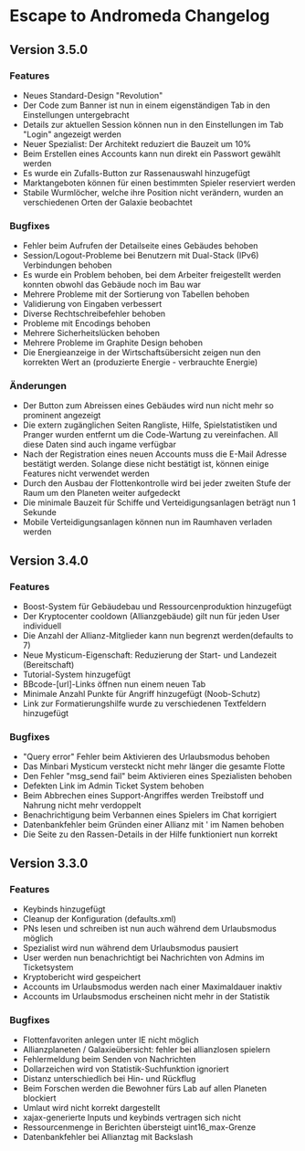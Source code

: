 Escape to Andromeda Changelog
=============================

Version 3.5.0
-------------

### Features ###

 * Neues Standard-Design "Revolution"
 * Der Code zum Banner ist nun in einem eigenständigen Tab in den Einstellungen untergebracht
 * Details zur aktuellen Session können nun in den Einstellungen im Tab "Login" angezeigt werden
 * Neuer Spezialist: Der Architekt reduziert die Bauzeit um 10%
 * Beim Erstellen eines Accounts kann nun direkt ein Passwort gewählt werden
 * Es wurde ein Zufalls-Button zur Rassenauswahl hinzugefügt
 * Marktangeboten können für einen bestimmten Spieler reserviert werden
 * Stabile Wurmlöcher, welche ihre Position nicht verändern, wurden an verschiedenen Orten der Galaxie beobachtet
 
### Bugfixes ###

 * Fehler beim Aufrufen der Detailseite eines Gebäudes behoben
 * Session/Logout-Probleme bei Benutzern mit Dual-Stack (IPv6) Verbindungen behoben
 * Es wurde ein Problem behoben, bei dem Arbeiter freigestellt werden konnten obwohl das Gebäude noch im Bau war
 * Mehrere Probleme mit der Sortierung von Tabellen behoben
 * Validierung von Eingaben verbessert
 * Diverse Rechtschreibefehler behoben
 * Probleme mit Encodings behoben
 * Mehrere Sicherheitslücken behoben
 * Mehrere Probleme im Graphite Design behoben
 * Die Energieanzeige in der Wirtschaftsübersicht zeigen nun den korrekten Wert an (produzierte Energie - verbrauchte Energie)

### Änderungen ###

 * Der Button zum Abreissen eines Gebäudes wird nun nicht mehr so prominent angezeigt
 * Die extern zugänglichen Seiten Rangliste, Hilfe, Spielstatistiken und Pranger wurden entfernt um die Code-Wartung zu vereinfachen. All diese Daten sind auch ingame verfügbar
 * Nach der Registration eines neuen Accounts muss die E-Mail Adresse bestätigt werden. Solange diese nicht bestätigt ist, können einige Features nicht verwendet werden
 * Durch den Ausbau der Flottenkontrolle wird bei jeder zweiten Stufe der Raum um den Planeten weiter aufgedeckt
 * Die minimale Bauzeit für Schiffe und Verteidigungsanlagen beträgt nun 1 Sekunde
 * Mobile Verteidigungsanlagen können nun im Raumhaven verladen werden
 
Version 3.4.0
-------------

### Features ###

 * Boost-System für Gebäudebau und Ressourcenproduktion hinzugefügt
 * Der Kryptocenter cooldown (Allianzgebäude) gilt nun für jeden User individuell
 * Die Anzahl der Allianz-Mitglieder kann nun begrenzt werden(defaults to 7)
 * Neue Mysticum-Eigenschaft: Reduzierung der Start- und Landezeit (Bereitschaft)
 * Tutorial-System hinzugefügt
 * BBcode-[url]-Links öffnen nun einem neuen Tab
 * Minimale Anzahl Punkte für Angriff hinzugefügt (Noob-Schutz)
 * Link zur Formatierungshilfe wurde zu verschiedenen Textfeldern hinzugefügt

### Bugfixes ###

 * "Query error" Fehler beim Aktivieren des Urlaubsmodus behoben
 * Das Minbari Mysticum versteckt nicht mehr länger die gesamte Flotte
 * Den Fehler "msg_send fail" beim Aktivieren eines Spezialisten behoben
 * Defekten Link im Admin Ticket System behoben
 * Beim Abbrechen eines Support-Angriffes werden Treibstoff und Nahrung nicht mehr verdoppelt
 * Benachrichtigung beim Verbannen eines Spielers im Chat korrigiert
 * Datenbankfehler beim Gründen einer Allianz mit ' im Namen behoben
 * Die Seite zu den Rassen-Details in der Hilfe funktioniert nun korrekt


Version 3.3.0
-------------

### Features ###

 * Keybinds hinzugefügt
 * Cleanup der Konfiguration (defaults.xml)
 * PNs lesen und schreiben ist nun auch während dem Urlaubsmodus möglich
 * Spezialist wird nun während dem Urlaubsmodus pausiert
 * User werden nun benachrichtigt bei Nachrichten von Admins im Ticketsystem
 * Kryptobericht wird gespeichert
 * Accounts im Urlaubsmodus werden nach einer Maximaldauer inaktiv
 * Accounts im Urlaubsmodus erscheinen nicht mehr in der Statistik

### Bugfixes ###

  * Flottenfavoriten anlegen unter IE nicht möglich
  * Allianzplaneten / Galaxieübersicht: fehler bei allianzlosen spielern
  * Fehlermeldung beim Senden von Nachrichten
  * Dollarzeichen wird von Statistik-Suchfunktion ignoriert
  * Distanz unterschiedlich bei Hin- und Rückflug
  * Beim Forschen werden die Bewohner fürs Lab auf allen Planeten blockiert
  * Umlaut wird nicht korrekt dargestellt
  * xajax-generierte Inputs und keybinds vertragen sich nicht
  * Ressourcenmenge in Berichten übersteigt uint16_max-Grenze
  * Datenbankfehler bei Allianztag mit Backslash
